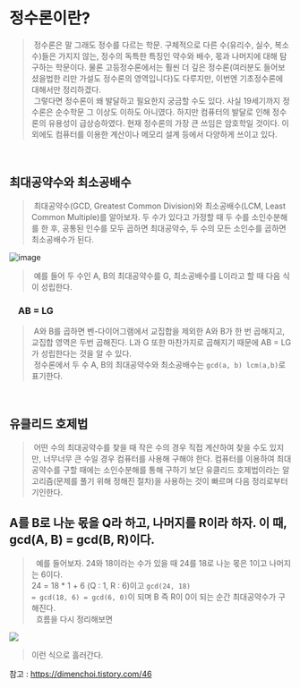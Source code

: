 # 정수론이란?
>&nbsp;정수론은 말 그래도 정수를 다르는 학문. 구체적으로 다른 수(유리수, 실수, 복소수)들은 가지지 않는, 정수의 독특한 특징인 약수와 배수, 몫과 나머지에 대해 탐구하는 학문이다.
>물론 고등정수론에서는 훨씬 더 깊은 정수론(여러분도 들어보셨을법한 리만 가설도 정수론의 영역입니다)도 다루지만, 이번엔 기초정수론에 대해서만 정리하겠다.<br>
>&nbsp;그렇다면 정수론이 왜 발달하고 필요한지 궁금할 수도 있다. 사실 19세기까지 정수론은 순수학문 그 이상도 이하도 아니였다. 하지만 컴퓨터의 발달로 인해
>정수론의 유용성이 급상승하였다. 현재 정수론의 가장 큰 쓰임은 암호학일 것이다. 이외에도 컴퓨터를 이용한 계산이나 메모리 설계 등에서 다양하게 쓰이고 있다. 

<br>

## 최대공약수와 최소공배수
>&nbsp;최대공약수(GCD, Greatest Common Division)와 최소공배수(LCM, Least Common Multiple)를 알아보자. 두 수가 있다고 가정할 때
>두 수를 소인수분해를 한 후, 공통된 인수를 모두 곱하면 최대공약수, 두 수의 모든 소인수를 곱하면 최소공배수가 된다.

![image](https://user-images.githubusercontent.com/74396651/156922088-9d92b82e-bdc5-48b9-8215-70b83a0b8443.png)

>&nbsp;예를 들어 두 수인 A, B의 최대공약수를 G, 최소공배수를 L이라고 할 때 다음 식이 성립한다.

<h3>&nbsp;&nbsp;&nbsp;&nbsp;AB = LG</h3>

>&nbsp;A와 B를 곱하면 벤-다이어그램에서 교집합을 제외한 A와 B가 한 번 곱해지고, 교집합 영역은 두번 곱해진다. L과 G 또한 마찬가지로 곱해지기 때문에
>AB = LG가 성립한다는 것을 알 수 있다.<br>
>&nbsp;정수론에서 두 수 A, B의 최대공약수와 최소공배수는 <code>gcd(a, b) lcm(a,b)</code>로 표기한다.

<br>

## 유클리드 호제법
>&nbsp;어떤 수의 최대공약수를 찾을 때 작은 수의 경우 직접 계산하여 찾을 수도 있지만, 너무너무 큰 수일 경우 컴퓨터를 사용해 구해야 한다.
>컴퓨터를 이용하여 최대공약수를 구할 때에는 소인수분해를 통해 구하기 보단 유클리드 호제법이라는 알고리즘(문제를 풀기 위해 정해진 절차)을
>사용하는 것이 빠르며 다음 정리로부터 기인한다.

<h2>A를 B로 나눈 몫을 Q라 하고, 나머지를 R이라 하자. 이 때, gcd(A, B) = gcd(B, R)이다.</h2>

>&nbsp; 예를 들어보자. 24와 18이라는 수가 있을 때 24를 18로 나눈 몫은 1이고 나머지는 6이다.<br>
>24 = 18 * 1 + 6 (Q : 1, R : 6)이고  <code>gcd(24, 18) = gcd(18, 6) = gcd(6, 0)</code>이 되며 B 즉 R이 0이 되는 순간 최대공약수가 구해진다.<br>
>&nbsp; 흐름을 다시 정리해보면 
>
![](https://user-images.githubusercontent.com/74396651/156923771-801c79b8-562c-4793-8b28-6ef466b7e1bd.png)

>이런 식으로 흘러간다.






참고 : https://dimenchoi.tistory.com/46









